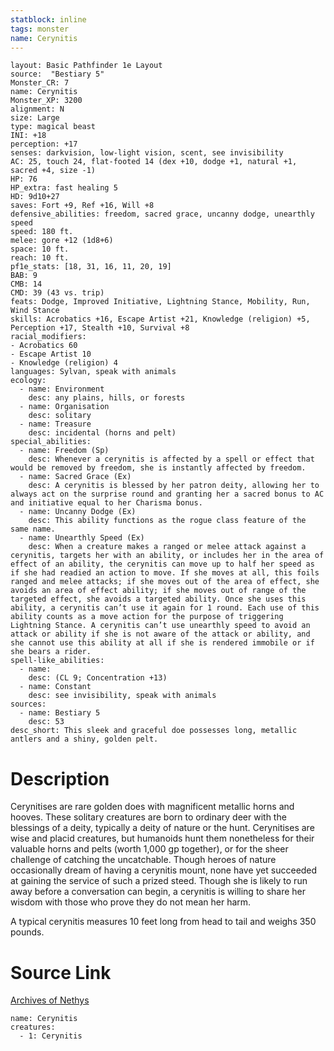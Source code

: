 ```yaml
---
statblock: inline
tags: monster
name: Cerynitis
---
```

```statblock
layout: Basic Pathfinder 1e Layout
source:  "Bestiary 5"
Monster_CR: 7
name: Cerynitis
Monster_XP: 3200
alignment: N
size: Large
type: magical beast
INI: +18
perception: +17
senses: darkvision, low-light vision, scent, see invisibility
AC: 25, touch 24, flat-footed 14 (dex +10, dodge +1, natural +1, sacred +4, size -1)
HP: 76
HP_extra: fast healing 5
HD: 9d10+27
saves: Fort +9, Ref +16, Will +8
defensive_abilities: freedom, sacred grace, uncanny dodge, unearthly speed
speed: 180 ft.
melee: gore +12 (1d8+6)
space: 10 ft.
reach: 10 ft.
pf1e_stats: [18, 31, 16, 11, 20, 19]
BAB: 9
CMB: 14
CMD: 39 (43 vs. trip)
feats: Dodge, Improved Initiative, Lightning Stance, Mobility, Run, Wind Stance
skills: Acrobatics +16, Escape Artist +21, Knowledge (religion) +5, Perception +17, Stealth +10, Survival +8
racial_modifiers:
- Acrobatics 60
- Escape Artist 10
- Knowledge (religion) 4
languages: Sylvan, speak with animals
ecology:
  - name: Environment
    desc: any plains, hills, or forests
  - name: Organisation
    desc: solitary
  - name: Treasure
    desc: incidental (horns and pelt)
special_abilities:
  - name: Freedom (Sp)
    desc: Whenever a cerynitis is affected by a spell or effect that would be removed by freedom, she is instantly affected by freedom.
  - name: Sacred Grace (Ex)
    desc: A cerynitis is blessed by her patron deity, allowing her to always act on the surprise round and granting her a sacred bonus to AC and initiative equal to her Charisma bonus.
  - name: Uncanny Dodge (Ex)
    desc: This ability functions as the rogue class feature of the same name.
  - name: Unearthly Speed (Ex)
    desc: When a creature makes a ranged or melee attack against a cerynitis, targets her with an ability, or includes her in the area of effect of an ability, the cerynitis can move up to half her speed as if she had readied an action to move. If she moves at all, this foils ranged and melee attacks; if she moves out of the area of effect, she avoids an area of effect ability; if she moves out of range of the targeted effect, she avoids a targeted ability. Once she uses this ability, a cerynitis can’t use it again for 1 round. Each use of this ability counts as a move action for the purpose of triggering Lightning Stance. A cerynitis can’t use unearthly speed to avoid an attack or ability if she is not aware of the attack or ability, and she cannot use this ability at all if she is rendered immobile or if she bears a rider.
spell-like_abilities:
  - name:
    desc: (CL 9; Concentration +13)
  - name: Constant
    desc: see invisibility, speak with animals
sources:
  - name: Bestiary 5
    desc: 53
desc_short: This sleek and graceful doe possesses long, metallic antlers and a shiny, golden pelt.
```
# Description
Cerynitises are rare golden does with magnificent metallic horns and hooves. These solitary creatures are born to ordinary deer with the blessings of a deity, typically a deity of nature or the hunt. Cerynitises are wise and placid creatures, but humanoids hunt them nonetheless for their valuable horns and pelts (worth 1,000 gp together), or for the sheer challenge of catching the uncatchable. Though heroes of nature occasionally dream of having a cerynitis mount, none have yet succeeded at gaining the service of such a prized steed. Though she is likely to run away before a conversation can begin, a cerynitis is willing to share her wisdom with those who prove they do not mean her harm.

A typical cerynitis measures 10 feet long from head to tail and weighs 350 pounds.
# Source Link
[Archives of Nethys](https://aonprd.com/MonsterDisplay.aspx?ItemName=Cerynitis)
```encounter-table
name: Cerynitis
creatures:
  - 1: Cerynitis
```
